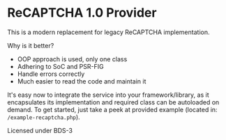 
ReCAPTCHA 1.0 Provider
====================

This is a modern replacement for legacy ReCAPTCHA implementation.


Why is it better?


- OOP approach is used, only one class
- Adhering to SoC and PSR-FIG
- Handle errors correctly
- Much easier to read the code and maintain it

It's easy now to integrate the service into your framework/library, as it encapsulates its implementation and required class can be autoloaded on demand.
To get started, just take a peek at provided example (located in: `/example-recaptcha.php`).

Licensed under BDS-3